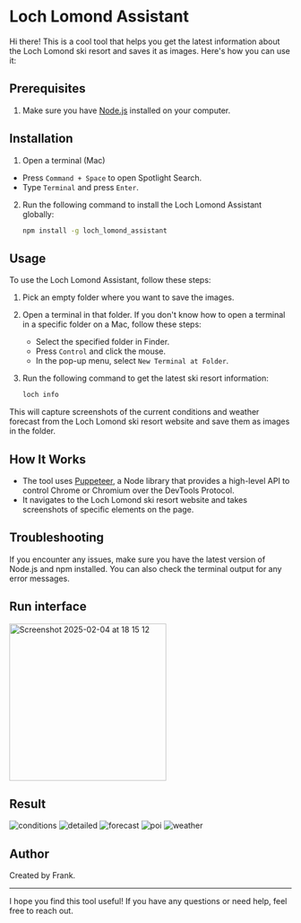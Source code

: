 # Loch Lomond Assistant

Hi there! This is a cool tool that helps you get the latest information about the Loch Lomond ski resort and saves it as images. Here's how you can use it:

## Prerequisites

1. Make sure you have [Node.js](https://nodejs.org/) installed on your computer.

## Installation

1. Open a terminal (Mac)

- Press `Command + Space` to open Spotlight Search.
- Type `Terminal` and press `Enter`.

2. Run the following command to install the Loch Lomond Assistant globally:

    ```sh
    npm install -g loch_lomond_assistant
    ```

## Usage

To use the Loch Lomond Assistant, follow these steps:

1. Pick an empty folder where you want to save the images.
2. Open a terminal in that folder. If you don't know how to open a terminal in a specific folder on a Mac, follow these steps:
    - Select the specified folder in Finder.
    - Press `Control` and click the mouse.
    - In the pop-up menu, select `New Terminal at Folder`.
3. Run the following command to get the latest ski resort information:

    ```sh
    loch info
    ```

This will capture screenshots of the current conditions and weather forecast from the Loch Lomond ski resort website and save them as images in the folder.

## How It Works

- The tool uses [Puppeteer](https://pptr.dev/), a Node library that provides a high-level API to control Chrome or Chromium over the DevTools Protocol.
- It navigates to the Loch Lomond ski resort website and takes screenshots of specific elements on the page.

## Troubleshooting

If you encounter any issues, make sure you have the latest version of Node.js and npm installed. You can also check the terminal output for any error messages.

## Run interface

<img width="280" alt="Screenshot 2025-02-04 at 18 15 12" src="https://github.com/user-attachments/assets/80c1061e-03f5-42c7-99f2-4dbd192efaf3" />


## Result

![conditions](https://github.com/user-attachments/assets/cfd2eed6-e8cc-4e02-8e4e-3e42cf5a6622)
![detailed](https://github.com/user-attachments/assets/06362fc9-2b3c-4b1a-a404-972f13fdd118)
![forecast](https://github.com/user-attachments/assets/54c77434-b339-446f-b074-d911dad9fb36)
![poi](https://github.com/user-attachments/assets/0fe6abf5-e44d-4f21-849c-2d2237ad9b52)
![weather](https://github.com/user-attachments/assets/796497aa-e227-4bc5-a8d8-1b331910c3b1)

## Author

Created by Frank.

---

I hope you find this tool useful! If you have any questions or need help, feel free to reach out.
